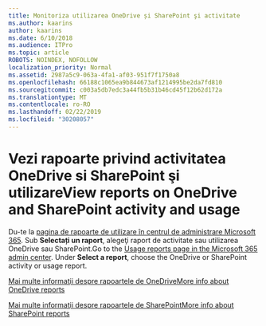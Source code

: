 ```yaml
---
title: Monitoriza utilizarea OneDrive și SharePoint şi activitate
ms.author: kaarins
author: kaarins
ms.date: 6/10/2018
ms.audience: ITPro
ms.topic: article
ROBOTS: NOINDEX, NOFOLLOW
localization_priority: Normal
ms.assetid: 2987a5c9-063a-4fa1-af03-951f7f1750a8
ms.openlocfilehash: 66188c1065ea9b844673af1214995be2da7fd810
ms.sourcegitcommit: c003a5db7edc3a44fb5b31b46cd45f12b62d172a
ms.translationtype: MT
ms.contentlocale: ro-RO
ms.lasthandoff: 02/22/2019
ms.locfileid: "30208057"
---
```

# <a name="view-reports-on-onedrive-and-sharepoint-activity-and-usage"></a><span data-ttu-id="4e484-102">Vezi rapoarte privind activitatea OneDrive si SharePoint şi utilizare</span><span class="sxs-lookup"><span data-stu-id="4e484-102">View reports on OneDrive and SharePoint activity and usage</span></span>

<span data-ttu-id="4e484-p101">Du-te la [pagina de rapoarte de utilizare în centrul de administrare Microsoft 365](https://admin.microsoft.com/AdminPortal/Home). Sub **Selectați un raport**, alegeţi raport de activitate sau utilizarea OneDrive sau SharePoint.</span><span class="sxs-lookup"><span data-stu-id="4e484-p101">Go to the [Usage reports page in the Microsoft 365 admin center](https://admin.microsoft.com/AdminPortal/Home). Under **Select a report**, choose the OneDrive or SharePoint activity or usage report.</span></span> 
  
[<span data-ttu-id="4e484-105">Mai multe informaţii despre rapoartele de OneDrive</span><span class="sxs-lookup"><span data-stu-id="4e484-105">More info about OneDrive reports</span></span>](https://go.microsoft.com/fwlink/?linkid=875239)
  
[<span data-ttu-id="4e484-106">Mai multe informaţii despre rapoartele de SharePoint</span><span class="sxs-lookup"><span data-stu-id="4e484-106">More info about SharePoint reports</span></span>](https://go.microsoft.com/fwlink/?linkid=875240)
  


